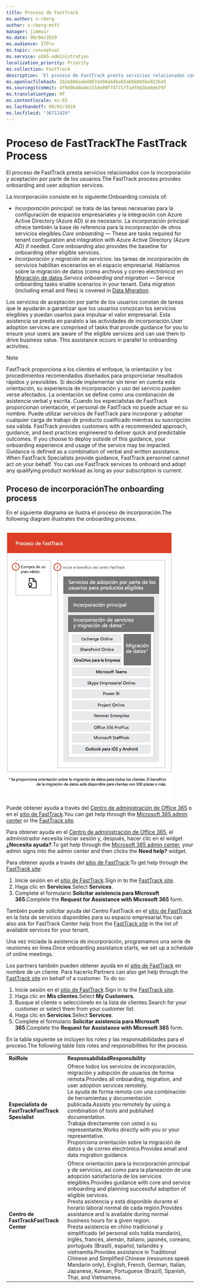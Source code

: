 ```yaml
---
title: Proceso de FastTrack
ms.author: v-rberg
author: v-rberg-msft
manager: jimmuir
ms.date: 09/04/2019
ms.audience: ITPro
ms.topic: conceptual
ms.service: o365-administration
localization_priority: Priority
ms.collection: FastTrack
description: 'El proceso de FastTrack presta servicios relacionados con la incorporación y aceptación por parte de los usuarios. '
ms.openlocfilehash: 2b2e806aebdd831d94a64be65abbb0b56e922b45
ms.sourcegitcommit: df949b40ade215de00f74771ffadf0d3be0de797
ms.translationtype: HT
ms.contentlocale: es-ES
ms.lasthandoff: 09/03/2019
ms.locfileid: "36711424"
---
```

# <a name="the-fasttrack-process"></a><span data-ttu-id="f18c7-103">Proceso de FastTrack</span><span class="sxs-lookup"><span data-stu-id="f18c7-103">The FastTrack Process</span></span>

<span data-ttu-id="f18c7-104">El proceso de FastTrack presta servicios relacionados con la incorporación y aceptación por parte de los usuarios.</span><span class="sxs-lookup"><span data-stu-id="f18c7-104">The FastTrack process provides onboarding and user adoption services.</span></span> 
  
<span data-ttu-id="f18c7-105">La incorporación consiste en lo siguiente:</span><span class="sxs-lookup"><span data-stu-id="f18c7-105">Onboarding consists of:</span></span>
  
- <span data-ttu-id="f18c7-p101">*Incorporación principal*: se trata de las tareas necesarias para la configuración de espacios empresariales y la integración con Azure Active Directory (Azure AD) si es necesario. La incorporación principal ofrece también la base de referencia para la incorporación de otros servicios elegibles.</span><span class="sxs-lookup"><span data-stu-id="f18c7-p101">*Core onboarding* — These are tasks required for tenant configuration and integration with Azure Active Directory (Azure AD) if needed. Core onboarding also provides the baseline for onboarding other eligible services.</span></span> 
- <span data-ttu-id="f18c7-p102">*Incorporación y migración de servicios*: las tareas de incorporación de servicios habilitan escenarios en el espacio empresarial. Hablamos sobre la migración de datos (como archivos y correo electrónico) en [Migración de datos](O365-data-migration.md).</span><span class="sxs-lookup"><span data-stu-id="f18c7-p102">*Service onboarding and migration* — Service onboarding tasks enable scenarios in your tenant. Data migration (including email and files) is covered in [Data Migration](O365-data-migration.md).</span></span> 
    
<span data-ttu-id="f18c7-p103">Los servicios de aceptación por parte de los usuarios constan de tareas que le ayudarán a garantizar que los usuarios conozcan los servicios elegibles y puedan usarlos para impulsar el valor empresarial. Esta asistencia se presta en paralelo a las actividades de incorporación.</span><span class="sxs-lookup"><span data-stu-id="f18c7-p103">User adoption services are comprised of tasks that provide guidance for you to ensure your users are aware of the eligible services and can use them to drive business value. This assistance occurs in parallel to onboarding activities.</span></span>
  
> [!NOTE]
> <span data-ttu-id="f18c7-p104">FastTrack proporciona a los clientes el enfoque, la orientación y los procedimientos recomendados diseñados para proporcionar resultados rápidos y previsibles. Si decide implementar sin tener en cuenta esta orientación, su experiencia de incorporación y uso del servicio pueden verse afectados. La orientación se define como una combinación de asistencia verbal y escrita. Cuando los especialistas de FastTrack proporcionan orientación, el personal de FastTrack no puede actuar en su nombre. Puede utilizar servicios de FastTrack para incorporar y adoptar cualquier carga de trabajo de producto cualificado mientras su suscripción sea válida. </span><span class="sxs-lookup"><span data-stu-id="f18c7-p104">FastTrack provides customers with a recommended approach, guidance, and best practices engineered to deliver quick and predictable outcomes. If you choose to deploy outside of this guidance, your onboarding experience and usage of the service may be impacted. Guidance is defined as a combination of verbal and written assistance. When FastTrack Specialists provide guidance, FastTrack personnel cannot act on your behalf. You can use FastTrack services to onboard and adopt any qualifying product workload as long as your subscription is current.</span></span> 
  
## <a name="the-onboarding-process"></a><span data-ttu-id="f18c7-117">Proceso de incorporación</span><span class="sxs-lookup"><span data-stu-id="f18c7-117">The onboarding process</span></span>

<span data-ttu-id="f18c7-118">En el siguiente diagrama se ilustra el proceso de incorporación.</span><span class="sxs-lookup"><span data-stu-id="f18c7-118">The following diagram illustrates the onboarding process.</span></span>
  
![Escala de tiempo para el uso de la ventaja de incorporación](media/O365-Onboarding-Timeline.png)
  
<span data-ttu-id="f18c7-120">Puede obtener ayuda a través del [Centro de administración de Office 365](https://go.microsoft.com/fwlink/?linkid=2032704) o en el [sitio de FastTrack](https://go.microsoft.com/fwlink/?linkid=780698).</span><span class="sxs-lookup"><span data-stu-id="f18c7-120">You can get help through the [Microsoft 365 admin center](https://go.microsoft.com/fwlink/?linkid=2032704) or the [FastTrack site](https://go.microsoft.com/fwlink/?linkid=780698).</span></span> 

<span data-ttu-id="f18c7-121">Para obtener ayuda en el [Centro de administración de Office 365](https://go.microsoft.com/fwlink/?linkid=2032704), el administrador necesita iniciar sesión y, después, hacer clic en el widget **¿Necesita ayuda?**.</span><span class="sxs-lookup"><span data-stu-id="f18c7-121">To get help through the [Microsoft 365 admin center](https://go.microsoft.com/fwlink/?linkid=2032704), your admin signs into the admin center and then clicks the **Need help?** widget.</span></span> 

<span data-ttu-id="f18c7-122">Para obtener ayuda a través del [sitio de FastTrack](https://go.microsoft.com/fwlink/?linkid=780698):</span><span class="sxs-lookup"><span data-stu-id="f18c7-122">To get help through the [FastTrack site](https://go.microsoft.com/fwlink/?linkid=780698):</span></span> 
1.  <span data-ttu-id="f18c7-123">Inicie sesión en el [sitio de FastTrack](https://go.microsoft.com/fwlink/?linkid=780698).</span><span class="sxs-lookup"><span data-stu-id="f18c7-123">Sign in to the [FastTrack site](https://go.microsoft.com/fwlink/?linkid=780698).</span></span> 
2.  <span data-ttu-id="f18c7-124">Haga clic en **Servicios**.</span><span class="sxs-lookup"><span data-stu-id="f18c7-124">Select **Services**.</span></span>
3.  <span data-ttu-id="f18c7-125">Complete el formulario **Solicitar asistencia para Microsoft 365**.</span><span class="sxs-lookup"><span data-stu-id="f18c7-125">Complete the **Request for Assistance with Microsoft 365** form.</span></span> 
  
 <span data-ttu-id="f18c7-126">También puede solicitar ayuda del Centro FastTrack en el [sitio de FastTrack](https://go.microsoft.com/fwlink/?linkid=780698) en la lista de servicios disponibles para su espacio empresarial.</span><span class="sxs-lookup"><span data-stu-id="f18c7-126">You can also ask for FastTrack Center help from the [FastTrack site](https://go.microsoft.com/fwlink/?linkid=780698) in the list of available services for your tenant.</span></span> 
    
 <span data-ttu-id="f18c7-127">Una vez iniciada la asistencia de incorporación, programamos una serie de reuniones en línea.</span><span class="sxs-lookup"><span data-stu-id="f18c7-127">Once onboarding assistance starts, we set up a schedule of online meetings.</span></span>
    
<span data-ttu-id="f18c7-p105">Los partners también pueden obtener ayuda en el [sitio de FastTrack](https://go.microsoft.com/fwlink/?linkid=780698) en nombre de un cliente. Para hacerlo:</span><span class="sxs-lookup"><span data-stu-id="f18c7-p105">Partners can also get help through the [FastTrack site](https://go.microsoft.com/fwlink/?linkid=780698) on behalf of a customer. To do so:</span></span>
1.  <span data-ttu-id="f18c7-130">Inicie sesión en el [sitio de FastTrack](https://go.microsoft.com/fwlink/?linkid=780698).</span><span class="sxs-lookup"><span data-stu-id="f18c7-130">Sign in to the [FastTrack site](https://go.microsoft.com/fwlink/?linkid=780698).</span></span> 
2.  <span data-ttu-id="f18c7-131">Haga clic en **Mis clientes**.</span><span class="sxs-lookup"><span data-stu-id="f18c7-131">Select **My Customers**.</span></span>
3.  <span data-ttu-id="f18c7-132">Busque el cliente o selecciónelo en la lista de clientes.</span><span class="sxs-lookup"><span data-stu-id="f18c7-132">Search for your customer or select them from your customer list.</span></span>
4.  <span data-ttu-id="f18c7-133">Haga clic en **Servicios**.</span><span class="sxs-lookup"><span data-stu-id="f18c7-133">Select **Services**.</span></span>
5.  <span data-ttu-id="f18c7-134">Complete el formulario **Solicitar asistencia para Microsoft 365**.</span><span class="sxs-lookup"><span data-stu-id="f18c7-134">Complete the **Request for Assistance with Microsoft 365** form.</span></span> 

<span data-ttu-id="f18c7-135">En la tabla siguiente se incluyen los roles y las responsabilidades para el proceso.</span><span class="sxs-lookup"><span data-stu-id="f18c7-135">The following table lists roles and responsibilities for the process.</span></span>
    
|||
|:-----|:-----|
|<span data-ttu-id="f18c7-136">**Rol**</span><span class="sxs-lookup"><span data-stu-id="f18c7-136">**Role**</span></span> <br/> |<span data-ttu-id="f18c7-137">**Responsabilidad**</span><span class="sxs-lookup"><span data-stu-id="f18c7-137">**Responsibility**</span></span> <br/> |
|<span data-ttu-id="f18c7-138">**Especialista de FastTrack**</span><span class="sxs-lookup"><span data-stu-id="f18c7-138">**FastTrack Specialist**</span></span> <br/> |<span data-ttu-id="f18c7-139">Ofrece todos los servicios de incorporación, migración y adopción de usuarios de forma remota.</span><span class="sxs-lookup"><span data-stu-id="f18c7-139">Provides all onboarding, migration, and user adoption services remotely.</span></span>  <br/> <span data-ttu-id="f18c7-140">Le ayuda de forma remota con una combinación de herramientas y documentación publicada.</span><span class="sxs-lookup"><span data-stu-id="f18c7-140">Assists you remotely by using a combination of tools and published documentation.</span></span> <br/> <span data-ttu-id="f18c7-141">Trabaja directamente con usted o su representante.</span><span class="sxs-lookup"><span data-stu-id="f18c7-141">Works directly with you or your representative.</span></span> <br/> <span data-ttu-id="f18c7-142">Proporciona orientación sobre la migración de datos y de correo electrónico.</span><span class="sxs-lookup"><span data-stu-id="f18c7-142">Provides email and data migration guidance.</span></span>|
|<span data-ttu-id="f18c7-143">**Centro de FastTrack**</span><span class="sxs-lookup"><span data-stu-id="f18c7-143">**FastTrack Center**</span></span>  <br/> |<span data-ttu-id="f18c7-144">Ofrece orientación para la incorporación principal y de servicios, así como para la planeación de una adopción satisfactoria de los servicios elegibles.</span><span class="sxs-lookup"><span data-stu-id="f18c7-144">Provides guidance with core and service onboarding and planning successful adoption of eligible services.</span></span>  <br/> <span data-ttu-id="f18c7-145">Presta asistencia y está disponible durante el horario laboral normal de cada región.</span><span class="sxs-lookup"><span data-stu-id="f18c7-145">Provides assistance and is available during normal business hours for a given region.</span></span> <br/> <span data-ttu-id="f18c7-146">Presta asistencia en chino tradicional y simplificado (el personal solo habla mandarín), inglés, francés, alemán, italiano, japonés, coreano, portugués (Brasil), español, tailandés y vietnamita.</span><span class="sxs-lookup"><span data-stu-id="f18c7-146">Provides assistance in Traditional Chinese and Simplified Chinese (resources speak Mandarin only), English, French, German, Italian, Japanese, Korean, Portuguese (Brazil), Spanish, Thai, and Vietnamese.</span></span>|


  

